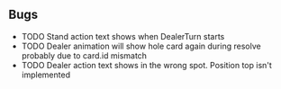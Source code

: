## Bugs

- TODO Stand action text shows when DealerTurn starts
- TODO Dealer animation will show hole card again during resolve probably due to card.id mismatch
- TODO Dealer action text shows in the wrong spot. Position top isn't implemented


